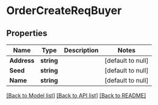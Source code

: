 # OrderCreateReqBuyer

## Properties
Name | Type | Description | Notes
------------ | ------------- | ------------- | -------------
**Address** | **string** |  | [default to null]
**Seed** | **string** |  | [default to null]
**Name** | **string** |  | [default to null]

[[Back to Model list]](../README.md#documentation-for-models) [[Back to API list]](../README.md#documentation-for-api-endpoints) [[Back to README]](../README.md)

